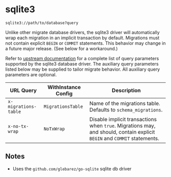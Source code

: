 # sqlite3

`sqlite3://path/to/database?query`

Unlike other migrate database drivers, the sqlite3 driver will automatically wrap each migration in an implicit transaction by default.  Migrations must not contain explicit `BEGIN` or `COMMIT` statements.  This behavior may change in a future major release.  (See below for a workaround.)

Refer to [upstream documentation](https://github.com/glebarez/go-sqlite/blob/master/README.md#connection-string-examples) for a complete list of query parameters supported by the sqlite3 database driver.  The auxiliary query parameters listed below may be supplied to tailor migrate behavior.  All auxiliary query parameters are optional.

| URL Query  | WithInstance Config | Description |
|------------|---------------------|-------------|
| `x-migrations-table` | `MigrationsTable` | Name of the migrations table.  Defaults to `schema_migrations`. |
| `x-no-tx-wrap` | `NoTxWrap` | Disable implicit transactions when `true`.  Migrations may, and should, contain explicit `BEGIN` and `COMMIT` statements. |

## Notes

* Uses the `github.com/glebarez/go-sqlite` sqlite db driver

